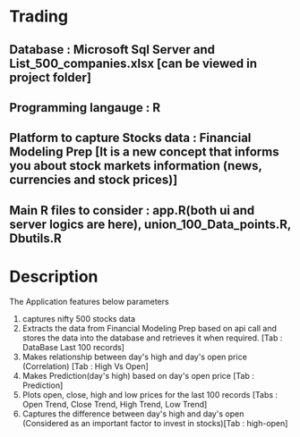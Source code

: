 # Trading

## Database : Microsoft Sql Server and List_500_companies.xlsx [can be viewed in project folder]
## Programming langauge : R
## Platform to capture Stocks data : Financial Modeling Prep [It is a new concept that informs you about stock markets information (news, currencies and stock prices)]
## Main R files to consider : app.R(both ui and server logics are here), union_100_Data_points.R, Dbutils.R

# Description 
The Application features below parameters
1. captures nifty 500 stocks data
2. Extracts the data from Financial Modeling Prep based on api call and  stores the data into the database and retrieves it when required.  [Tab : DataBase Last 100 records]
3. Makes relationship between day's high and day's open price (Correlation) [Tab : High Vs Open]
4. Makes Prediction(day's high) based on day's open price [Tab : Prediction]
5. Plots open, close, high and low prices for the last 100 records [Tabs : Open Trend, Close Trend, High Trend, Low Trend]
6. Captures the difference between day's high and day's open (Considered as an important factor to invest in stocks)[Tab : high-open]
